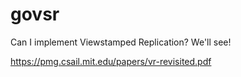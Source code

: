 # govsr

Can I implement Viewstamped Replication? We'll see!

https://pmg.csail.mit.edu/papers/vr-revisited.pdf
